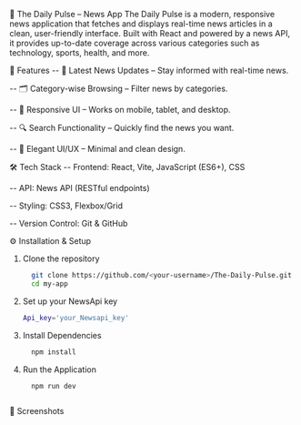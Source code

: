 📰 The Daily Pulse – News App
The Daily Pulse is a modern, responsive news application that fetches and displays real-time news articles in a clean, user-friendly interface. Built with React and powered by a news API, it provides up-to-date coverage across various categories such as technology, sports, health, and more.


🚀 Features
-- 📢 Latest News Updates – Stay informed with real-time news.

-- 🗂 Category-wise Browsing – Filter news by categories.

-- 📱 Responsive UI – Works on mobile, tablet, and desktop.

-- 🔍 Search Functionality – Quickly find the news you want.

-- 📰 Elegant UI/UX – Minimal and clean design.


🛠 Tech Stack
-- Frontend: React, Vite, JavaScript (ES6+), CSS

-- API: News API (RESTful endpoints)

-- Styling: CSS3, Flexbox/Grid

-- Version Control: Git & GitHub


⚙️ Installation & Setup
1. Clone the repository
   ```bash
     git clone https://github.com/<your-username>/The-Daily-Pulse.git
     cd my-app

2. Set up your NewsApi key
   ```bash
   Api_key='your_Newsapi_key'

3. Install Dependencies
   ```bash
     npm install

4. Run the Application
   ```bash
     npm run dev

   

📸 Screenshots





